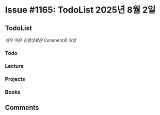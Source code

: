 # Issue #1165: TodoList 2025년 8월 2일

## TodoList

*매우 작은 진행상황은 Comment로 작성*

### Todo  

### Lecture

### Projects

### Books


## Comments

